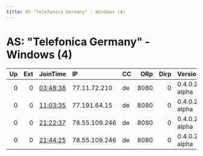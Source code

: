 ```yaml
---
title: AS "Telefonica Germany" - Windows (4)
---
```


# AS: "Telefonica Germany" - Windows (4)

|   Up |   Ext | JoinTime                                                                                            | IP            | CC   |   ORp |   Dirp | Version       | Contact   | Nickname   |   eFamMembers |
|-----:|------:|:----------------------------------------------------------------------------------------------------|:--------------|:-----|------:|-------:|:--------------|:----------|:-----------|--------------:|
|    0 |     0 | [03:48:38](https://metrics.torproject.org/rs.html#details/CB54303E4E52F35785A04606773643DBF97E0AD4) | 77.11.72.210  | de   |  8080 |      0 | 0.4.0.2-alpha | None      | BummBumm   |             1 |
|    0 |     0 | [11:03:35](https://metrics.torproject.org/rs.html#details/692AFFAD3330AD1E949DDEAA9D0AF2D11D61269F) | 77.191.64.15  | de   |  8080 |      0 | 0.4.0.2-alpha | None      | BummBumm   |             1 |
|    0 |     0 | [21:22:37](https://metrics.torproject.org/rs.html#details/49E31CAFB815ACDEB818E4DF246B184256E9334F) | 78.55.109.246 | de   |  8080 |      0 | 0.4.0.2-alpha | None      | BummBumm   |             1 |
|    0 |     0 | [21:44:25](https://metrics.torproject.org/rs.html#details/DC2AE3A92E98E6F5FAA03393EFAD048831B52D5A) | 78.55.109.246 | de   |  8080 |      0 | 0.4.0.2-alpha | None      | BummBumm   |             1 |
